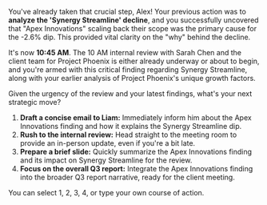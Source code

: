 

You've already taken that crucial step, Alex! Your previous action was to **analyze the 'Synergy Streamline' decline**, and you successfully uncovered that "Apex Innovations" scaling back their scope was the primary cause for the -2.6% dip. This provided vital clarity on the "why" behind the decline.

It's now **10:45 AM**. The 10 AM internal review with Sarah Chen and the client team for Project Phoenix is either already underway or about to begin, and you're armed with this critical finding regarding Synergy Streamline, along with your earlier analysis of Project Phoenix's unique growth factors.

Given the urgency of the review and your latest findings, what's your next strategic move?

1.  **Draft a concise email to Liam:** Immediately inform him about the Apex Innovations finding and how it explains the Synergy Streamline dip.
2.  **Rush to the internal review:** Head straight to the meeting room to provide an in-person update, even if you're a bit late.
3.  **Prepare a brief slide:** Quickly summarize the Apex Innovations finding and its impact on Synergy Streamline for the review.
4.  **Focus on the overall Q3 report:** Integrate the Apex Innovations finding into the broader Q3 report narrative, ready for the client meeting.

You can select 1, 2, 3, 4, or type your own course of action.